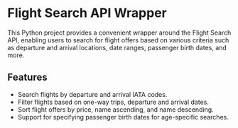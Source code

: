 # Flight Search API Wrapper

This Python project provides a convenient wrapper around the Flight Search API, enabling users to search for flight offers based on various criteria such as departure and arrival locations, date ranges, passenger birth dates, and more.

## Features

- Search flights by departure and arrival IATA codes.
- Filter flights based on one-way trips, departure and arrival dates.
- Sort flight offers by price, name ascending, and name descending.
- Support for specifying passenger birth dates for age-specific searches.
